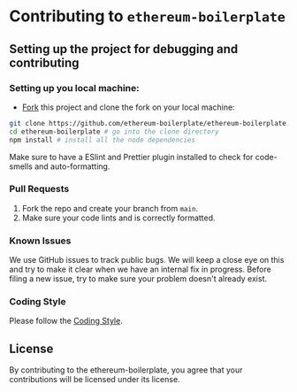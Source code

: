 # Contributing to `ethereum-boilerplate`

## Setting up the project for debugging and contributing

### Setting up you local machine:

- [Fork](https://github.com/ethereum-boilerplate/ethereum-boilerplate) this project and clone the fork on your local machine:

```sh
git clone https://github.com/ethereum-boilerplate/ethereum-boilerplate.git
cd ethereum-boilerplate # go into the clone directory
npm install # install all the node dependencies
```

Make sure to have a ESlint and Prettier plugin installed to check for code-smells and auto-formatting.

### Pull Requests

1. Fork the repo and create your branch from `main`.
2. Make sure your code lints and is correctly formatted.

### Known Issues

We use GitHub issues to track public bugs. We will keep a close eye on this and try to make it clear when we have an internal fix in progress. Before filing a new issue, try to make sure your problem doesn't already exist.

### Coding Style

Please follow the [Coding Style](https://github.com/ethereum-boilerplate/ethereum-boilerplate/blob/main/CODING_STYLE.md).

## License

By contributing to the ethereum-boilerplate, you agree that your contributions will be licensed under its license.
